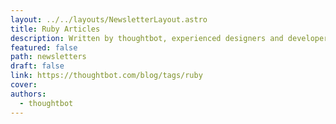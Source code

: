 ```yaml
---
layout: ../../layouts/NewsletterLayout.astro
title: Ruby Articles
description: Written by thoughtbot, experienced designers and developers who turn your idea into the right product
featured: false
path: newsletters
draft: false
link: https://thoughtbot.com/blog/tags/ruby
cover: 
authors:
  - thoughtbot
---
```

